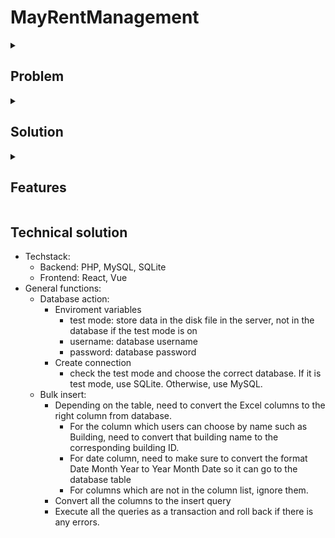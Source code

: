 # MayRentManagement

<details><summary><h2>Problem</h2></summary>
	
- An owner has many appartments in a building to rent out and need to separate ncome, expenses, utilities and tenants for each of them 
- Previously, the management is done with Excel which makes thing very complicated to separate the buildings and being scalable because of multiple sheets when many different complicated actions to pull the data 
- Most of the data is stored in Excel and the input is in Excel so need to be able to import the data and export the whole data if we are about to use a system 
- <details><summary>Rent period is not tracked well with Excel and it creates mistake with people getting duplicate charged in their rent</summary>
	
	- There is no way for the admin to see if the customer has overdue their rent payment for too long and too much based on the payment record 
	- Tenant is allowed to pay part of the invoice because of financial situation during COVID and the administrator faces a problem when tracking it. 
	</details>
- <details><summary>Excel could not control the user and their permissions</summary>
	
	- Admin can do everything from approve users, add, edit and delete and bulk action 
	- Moderator can only add and edit but not import and bulk action 
	- Viewer can not change anything in the system, only to see the data
	</details>
- Invoice for customer is created manually with Word and Excel, which creates many human mistakes from taking the wrong data 
- Change in invoice format can lead to huge changes with everything bacause of the manual process 
	
</details>

<details><summary><h2>Solution</h2></summary>
	
- <details><summary>A simple management system for add, edit, delete and import Excel for the simple properties</summary>
	
	- tenants
	- buildings
	- income 
	- expense 
	</details>
- Excel template needed to be generated with the select options to avoid picking the wrong option 
- Data for each buildings in the system needs to be classified and separated  
- Invoice charged sent to the tenants needs to start from the end of the last invoice period
- When the admin accidentally delete an invoice, the rent period in that invoice should be included in the next invoice 
- <details><summary>The application needs to be able to give certain user certain permissions depending on their roles</summary>
	
	- Admin can do everything from approve users, add, edit and delete and bulk action 
	- Moderator can only add and edit but not import and bulk action 
	- Viewer can not change anything in the system, only to see the data
	</details>
- Admin needs to be able to back up data and restore data when human error happens 

</details>
	
<details><summary><h2>Features</h2></summary>
	
- <details><summary>Admin Content Management system</summary>
	
	- Approve registration 
	- Innitialize the database 
	- Submit an issue for changes 
	- Run a query for database changes 
	- Submit an issue for developer for maintainance 
	</details>
	
- <details><summary>Authentication</summary>
	
	- Login: determine the user data and also have the information about their permissions 
	- Signup: user register to control in the front and get approved from the CMS by admin 
	</details>
- <details><summary>Dashboard</summary>
	
	- <details><summary>Buildings: information about all the buildings in the app</summary>
	
		- add 
		- edit 
		- delete 
		- import and export Excel 
		</details> 
	
	- Utilities type: all the utilities types - they are classify as the one to be charged only once, periodically charged, rent and the charge with numbers
	- Backup data and restore the application from backup data 
	</details>
- <details><summary>Building management: all the feature here will have to make sure the data for one building does not get duplicated in the other building in the same system</summary>
	
	- <details><summary>apartments: all the units for rent inside a building. Also need to show the one which is empty first so the admin can talk to marketing and agency about available options</summary>
	
		- add
		- edit 
		- delete 
		- import and export Excel 
		</details>
	- <details><summary>tenant: people who rent the property along with the aparment they are in</summary>
	
		- add
		- edit 
		- delete 
		- import and export Excel 
		</details>
	- <details><summary>income: all the possible income coming from invoices from tenants and the other source such as tax refund, little garage sales</summary>
	
		- add 
		- edit 
		- delete 
		- import and export Excel 
		</details>
	- <details><summary>expenses: the cost which the building has pay for operation</summary>
	
		- add 
		- edit 
		- delete 
		- import and export Excel 
		</details>
	- <details><summary>lease aggreement </summary>
	
		- <details><summary>list</summary>
	
			- all the contracts in the building, this needs to display the amount the tenants in an appartment already paid along with their bond compared to the invoice being charged
			- compare the end date of the lease to see when the room is available for the next person 
			- compare the start date of the new lease to the empty room to see if the admin can get someone to fill the room in between 
			</details>
	
		- resolve old contract: when import contracts from Excel, there are contracts which has been paid for a long time. The admin does not want to put all their invoices and the payment they made. This is to make sure the admin can choose a date for all the old contracts to be paid until so they can be started the new invoice period fresh 
		- add 
		- edit 
		- delete 
		- import and export Excel 
		</details>
	- <details><summary>invoices: manage all the invoices sent to the tenants and make sure the period is tracked right</summary>
	
		- add: add the invoice for the tenant, for the rent, we will need to get the data from the last invoice to make sure the invoice reflect the correct start date. Rent calculation is based on the period times the amount 
		- edit: if one of the charge is rent, that part won't be able to be edited for the date. This is to make sure the change of the invoice does not create a chain reaction to other invoices if there exists invoices with rent charge after. That part can only be deleted 
		- delete 
		- print invoices: bulk print invoices for all the whole building or just choose to print a particular invoice. Invoice can be print in PDF and Excel format 
		</details>
	- <details><summary>utilities: every month, a person will go to different appartment and write down the number of the measurement clock for each building. The price for periodic utilities such water and electricity also changes after a couple months. So, the calculation needs to take these into account</summary> 
	
		- add: this is to add a new number to the record, the new number has to be bigger or equal to the previous one for the same appartment
		- view appartment utilities and the potential cost
		</details>
	- <details><summary>documents: all customer documents such as their photo ID, their lease aggreement and other relevant documents related</summary>
		
		- add
		- edit 
		- delete 
		</details>
	
	</details>
</details>


## Technical solution
- Techstack: 
	- Backend: PHP, MySQL, SQLite
	- Frontend: React, Vue 
- General functions: 
	- Database action:
		-  Enviroment variables
			- test mode: store data in the disk file in the server, not in the database if the test mode is on 
			- username: database username 
			- password: database password 
		- Create connection 
			- check the test mode and choose the correct database. If it is test mode, use SQLite. Otherwise, use MySQL. 
	- Bulk insert: 
		- Depending on the table, need to convert the Excel columns to the right column from database. 
			- For the column which users can choose by name such as Building, need to convert that building name to the corresponding building ID. 
			- For date column, need to make sure to convert the format Date Month Year to Year Month Date so it can go to the database table 
			- For columns which are not in the column list, ignore them. 
		- Convert all the columns to the insert query
		- Execute all the queries as a transaction and roll back if there is any errors. 

